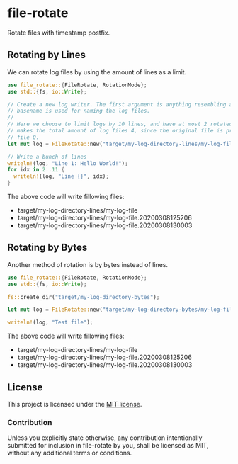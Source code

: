 # file-rotate

Rotate files with timestamp postfix.

## Rotating by Lines #

We can rotate log files by using the amount of lines as a limit.

```rust
use file_rotate::{FileRotate, RotationMode};
use std::{fs, io::Write};

// Create a new log writer. The first argument is anything resembling a path. The
// basename is used for naming the log files.
//
// Here we choose to limit logs by 10 lines, and have at most 2 rotated log files. This
// makes the total amount of log files 4, since the original file is present as well as
// file 0.
let mut log = FileRotate::new("target/my-log-directory-lines/my-log-file", RotationMode::Lines(3), 2);

// Write a bunch of lines
writeln!(log, "Line 1: Hello World!");
for idx in 2..11 {
  writeln!(log, "Line {}", idx);
}

```

The above code will write fillowing files:

* target/my-log-directory-lines/my-log-file
* target/my-log-directory-lines/my-log-file.20200308125206
* target/my-log-directory-lines/my-log-file.20200308130003

## Rotating by Bytes #

Another method of rotation is by bytes instead of lines.

```rust
use file_rotate::{FileRotate, RotationMode};
use std::{fs, io::Write};

fs::create_dir("target/my-log-directory-bytes");

let mut log = FileRotate::new("target/my-log-directory-bytes/my-log-file", RotationMode::Bytes(5), 2);

writeln!(log, "Test file");
```
The above code will write fillowing files:

* target/my-log-directory-lines/my-log-file
* target/my-log-directory-lines/my-log-file.20200308125206
* target/my-log-directory-lines/my-log-file.20200308130003

## License

This project is licensed under the [MIT license].

[MIT license]: https://github.com/BourgondAries/file-rotate/blob/master/LICENSE

### Contribution

Unless you explicitly state otherwise, any contribution intentionally submitted
for inclusion in file-rotate by you, shall be licensed as MIT, without any additional
terms or conditions.

